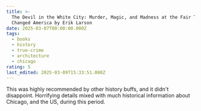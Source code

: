 ```yaml
---
title: >-
  The Devil in the White City: Murder, Magic, and Madness at the Fair That
  Changed America by Erik Larson
date: 2025-03-07T00:00:00.000Z
tags:
  - books
  - history
  - true-crime
  - architecture
  - chicago
rating: 5
last_edited: 2025-03-09T15:33:51.000Z
---
```

This was highly recommended by other history buffs, and it didn't disappoint. Horrifying details mixed with much historical information about Chicago, and the US, during this period.
